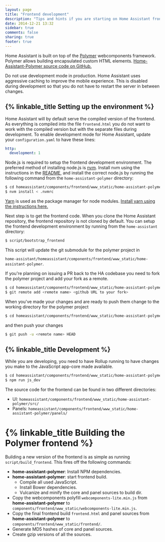 ```yaml
---
layout: page
title: "Frontend development"
description: "Tips and hints if you are starting on Home Assistant frontend development"
date: 2014-12-21 13:32
sidebar: true
comments: false
sharing: true
footer: true
---
```


Home Assistant is built on top of the [Polymer](https://www.polymer-project.org/) webcomponents framework. Polymer allows building encapsulated custom HTML elements. [Home-Assistant-Polymer source code on GitHub.](https://github.com/home-assistant/home-assistant-polymer)

<p class='note warning'>
Do not use development mode in production. Home Assistant uses aggressive caching to improve the mobile experience. This is disabled during development so that you do not have to restart the server in between changes.
</p>

## {% linkable_title Setting up the environment %}

Home Assistant will by default serve the compiled version of the frontend. As everything is compiled into the file `frontend.html` you do not want to work with the compiled version but with the separate files during development. To enable development mode for Home Assistant, update your `configuration.yaml` to have these lines:

```yaml
http:
  development: 1
```

Node.js is required to setup the frontend development environment. The preferred method of installing node.js is [nvm](https://github.com/creationix/nvm). Install nvm using the instructions in the [README](https://github.com/creationix/nvm#install-script), and install the correct node.js by running the following command from the `home-assistant-polymer` directory:

```bash
$ cd homeassistant/components/frontend/www_static/home-assistant-polymer
$ nvm install < .nvmrc
```

[Yarn](https://yarnpkg.com/en/) is used as the package manager for node modules. [Install yarn using the instructions here.](https://yarnpkg.com/en/docs/install)

Next step is to get the frontend code. When you clone the Home Assistant repository, the frontend repository is not cloned by default. You can setup the frontend development environment by running from the `home-assistant` directory:

```bash
$ script/bootstrap_frontend
```

This script will update the git submodule for the polymer project in 

`home-assistant/homeassistant/components/frontend/www_static/home-assistant-polymer`. 

If you're planning on issuing a PR back to the HA codebase you need to fork the polymer project and add your fork as a remote.

```bash
$ cd homeassistant/components/frontend/www_static/home-assistant-polymer
$ git remote add <remote name> <github URL to your fork>
```

When you've made your changes and are ready to push them change to the working directory for the polymer project

``` bash
$ cd homeassistant/components/frontend/www_static/home-assistant-polymer
```

and then push your changes

```bash
$ git push -u <remote name> HEAD
```

## {% linkable_title Development %}

While you are developing, you need to have Rollup running to have changes you make to the JavaScript app-core made available.

```bash
$ cd homeassistant/components/frontend/www_static/home-assistant-polymer
$ npm run js_dev
```

The source code for the frontend can be found in two different directories:

 - UI: `homeassistant/components/frontend/www_static/home-assistant-polymer/src/`
 - Panels: `homeassistant/components/frontend/www_static/home-assistant-polymer/panels/`

# {% linkable_title Building the Polymer frontend %}

Building a new version of the frontend is as simple as running `script/build_frontend`. This fires off the following commands:

 * **home-assistant-polymer**: Install NPM dependencies.
 * **home-assistant-polymer**: start frontend build.
   * Compile all used JavaScript.
   * Install Bower dependencies.
   * Vulcanize and minify the core and panel sources to build dir.
 * Copy the webcomponents polyfill `webcomponents-lite.min.js` from **home-assistant-polymer** to `components/frontend/www_static/webcomponents-lite.min.js`.
 * Copy the final frontend build `frontend.html` and panel sources from **home-assistant-polymer** to `components/frontend/www_static/frontend/`.
 * Generate MD5 hashes of core and panel sources.
 * Create gzip versions of all the sources.
